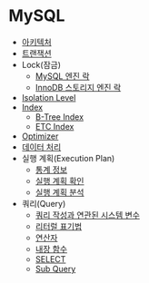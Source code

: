 # MySQL

- [아키텍처](architecture.md)
- [트랜잭션](transaction.md)
- Lock(잠금)
    - [MySQL 엔진 락](mysql_lock.md)
    - [InnoDB 스토리지 엔진 락](innodb_lock.md)
- [Isolation Level](isolation_level.md)
- [Index](index.md)
    - [B-Tree Index](btree_index.md)
    - [ETC Index](etc_index.md)
- [Optimizer](optimizer.md)
- [데이터 처리](data_processing.md)
- 실행 계획(Execution Plan)
    - [통계 정보](statistics.md)
    - [실행 계획 확인](check_execution_plan.md)
    - [실행 계획 분석](analyze_execution_plan.md)
- 쿼리(Query)
    - [쿼리 작성과 연관된 시스템 변수](query_system_variable.md)
    - [리터럴 표기법](literal_notation.md)
    - [연산자](operator.md)
    - [내장 함수](built_in_function.md)
    - [SELECT](select.md)
    - [Sub Query](sub_query.md)